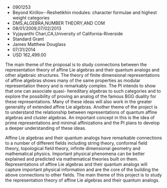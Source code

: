 
* 0901253
* Beyond Kirillov--Reshetikhin modules: character formulae and highest weight categories
* DMS,ALGEBRA,NUMBER THEORY,AND COM
* 08/01/2009,07/02/2013
* Vyjayanthi Chari,CA,University of California-Riverside
* Standard Grant
* James Matthew Douglass
* 07/31/2014
* USD 162,499.00

The main theme of the proposal is to study connections between the
representation theory of affine Lie algebras and their quantum analogs and other
algebraic structures. The theory of finite dimensional representations of affine
algebras shows many of the same properties as modular representation theory and
is remarkably complex. The PI intends to show that one can associate quasi-
hereditary algebras to such categories and to explore the possibility of proving
an analog of the famous BGG duality for these representations. Many of these
ideas will also work in the greater generality of extended affine Lie algebras.
Another theme of the project is to understand the relationship between
representations of quantum affine algebras and cluster algebras. An important
concept in this is the idea of prime representations and minimal affinizations
and the PI plans to develop a deeper understanding of these ideas.

Affine Lie algebras and their quantum analogs have remarkable connections to a
number of different fields including string theory, conformal field theory,
topological field theory, infinite dimensional geometry and mathematical
physics. Important physical phenomena can be better explained and predicted via
mathematical theories built on them. Representations of affine Lie algebras and
their quantum analogs will capture important physical information and are the
core of the building the above connections to other fields. The main theme of
this project is to study the representation theory of affine Lie algebras and
their quantum analogs.
